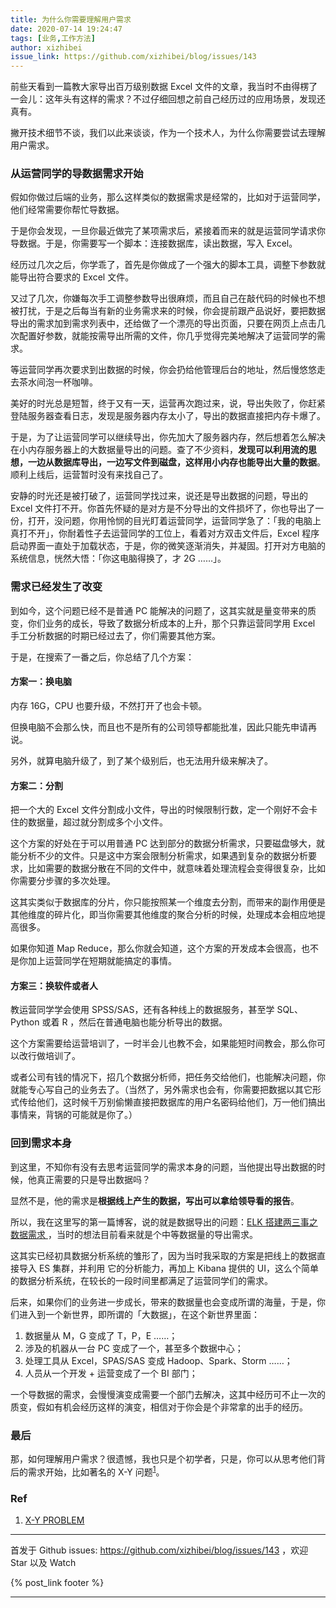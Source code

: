 ```yaml
---
title: 为什么你需要理解用户需求
date: 2020-07-14 19:24:47
tags: [业务,工作方法]
author: xizhibei
issue_link: https://github.com/xizhibei/blog/issues/143
---
```

<!-- en_title: why-do-you-need-to-understand-user-needs -->

前些天看到一篇教大家导出百万级别数据 Excel 文件的文章，我当时不由得楞了一会儿：这年头有这样的需求？不过仔细回想之前自己经历过的应用场景，发现还真有。

撇开技术细节不谈，我们以此来谈谈，作为一个技术人，为什么你需要尝试去理解用户需求。

### 从运营同学的导数据需求开始

假如你做过后端的业务，那么这样类似的数据需求是经常的，比如对于运营同学，他们经常需要你帮忙导数据。

于是你会发现，一旦你最近做完了某项需求后，紧接着而来的就是运营同学请求你导数据。于是，你需要写一个脚本：连接数据库，读出数据，写入 Excel。

经历过几次之后，你学乖了，首先是你做成了一个强大的脚本工具，调整下参数就能导出符合要求的 Excel 文件。

又过了几次，你嫌每次手工调整参数导出很麻烦，而且自己在敲代码的时候也不想被打扰，于是之后每当有新的业务需求来的时候，你会提前跟产品说好，要把数据导出的需求加到需求列表中，还给做了一个漂亮的导出页面，只要在网页上点击几次配置好参数，就能按需导出所需的文件，你几乎觉得完美地解决了运营同学的需求。

等运营同学再次要求到出数据的时候，你会扔给他管理后台的地址，然后慢悠悠走去茶水间泡一杯咖啡。

美好的时光总是短暂，终于又有一天，运营再次跑过来，说，导出失败了，你赶紧登陆服务器查看日志，发现是服务器内存太小了，导出的数据直接把内存卡爆了。

于是，为了让运营同学可以继续导出，你先加大了服务器内存，然后想着怎么解决在小内存服务器上的大数据量导出的问题。查了不少资料，**发现可以利用流的思想，一边从数据库导出，一边写文件到磁盘，这样用小内存也能导出大量的数据**。顺利上线后，运营暂时没有来找自己了。

安静的时光还是被打破了，运营同学找过来，说还是导出数据的问题，导出的 Excel 文件打不开。你首先怀疑的是对方是不分导出的文件损坏了，你也导出了一份，打开，没问题，你用怜悯的目光盯着运营同学，运营同学急了：「我的电脑上真打不开」，你耐着性子去运营同学的工位上，看着对方双击文件后，Excel 程序启动界面一直处于加载状态，于是，你的微笑逐渐消失，并凝固。打开对方电脑的系统信息，恍然大悟：「你这电脑得换了，才 2G ……」。

### 需求已经发生了改变

到如今，这个问题已经不是普通 PC 能解决的问题了，这其实就是量变带来的质变，你们业务的成长，导致了数据分析成本的上升，那个只靠运营同学用 Excel 手工分析数据的时期已经过去了，你们需要其他方案。

于是，在搜索了一番之后，你总结了几个方案：

#### 方案一：换电脑

内存 16G，CPU 也要升级，不然打开了也会卡顿。

但换电脑不会那么快，而且也不是所有的公司领导都能批准，因此只能先申请再说。

另外，就算电脑升级了，到了某个级别后，也无法用升级来解决了。

#### 方案二：分割

把一个大的 Excel 文件分割成小文件，导出的时候限制行数，定一个刚好不会卡住的数据量，超过就分割成多个小文件。

这个方案的好处在于可以用普通 PC 达到部分的数据分析需求，只要磁盘够大，就能分析不少的文件。只是这中方案会限制分析需求，如果遇到复杂的数据分析要求，比如需要的数据分散在不同的文件中，就意味着处理流程会变得很复杂，比如你需要分步骤的多次处理。

这其实类似于数据库的分片，你只能按照某一个维度去分割，而带来的副作用便是其他维度的碎片化，即当你需要其他维度的聚合分析的时候，处理成本会相应地提高很多。

如果你知道 Map Reduce，那么你就会知道，这个方案的开发成本会很高，也不是你加上运营同学在短期就能搞定的事情。

#### 方案三：换软件或者人

教运营同学学会使用 SPSS/SAS，还有各种线上的数据服务，甚至学 SQL、Python 或着 R ，然后在普通电脑也能分析导出的数据。

这个方案需要给运营培训了，一时半会儿也教不会，如果能短时间教会，那么你可以改行做培训了。

或者公司有钱的情况下，招几个数据分析师，把任务交给他们，也能解决问题，你就能专心写自己的业务去了。（当然了，另外需求也会有，你需要把数据以其它形式传给他们，这时候千万别偷懒直接把数据库的用户名密码给他们，万一他们搞出事情来，背锅的可能就是你了。）

### 回到需求本身

到这里，不知你有没有去思考运营同学的需求本身的问题，当他提出导出数据的时候，他真正需要的只是导出数据吗？

显然不是，他的需求是**根据线上产生的数据，写出可以拿给领导看的报告**。

所以，我在这里写的第一篇博客，说的就是数据导出的问题：[ELK 搭建两三事之数据需求
](https://github.com/xizhibei/blog/issues/1) ，当时的想法目前看来就是个中等数据量的导出需求。

这其实已经初具数据分析系统的雏形了，因为当时我采取的方案是把线上的数据直接导入 ES 集群，并利用 它的分析能力，再加上 Kibana 提供的 UI，这么个简单的数据分析系统，在较长的一段时间里都满足了运营同学们的需求。

后来，如果你们的业务进一步成长，带来的数据量也会变成所谓的海量，于是，你们进入到一个新世界，即所谓的「大数据」，在这个新世界里面：

1.  数据量从 M，G 变成了 T，P，E ……；
2.  涉及的机器从一台 PC 变成了一个，甚至多个数据中心；
3.  处理工具从 Excel，SPAS/SAS 变成 Hadoop、Spark、Storm ……；
4.  人员从一个开发 + 运营变成了一个 BI 部门；

一个导数据的需求，会慢慢演变成需要一个部门去解决，这其中经历可不止一次的质变，假如有机会经历这样的演变，相信对于你会是个非常拿的出手的经历。

### 最后

那，如何理解用户需求？很遗憾，我也只是个初学者，只是，你可以从思考他们背后的需求开始，比如著名的 X-Y 问题<sup>[1]</sup>。

### Ref

1.  [X-Y PROBLEM][1]

[1]: https://coolshell.cn/articles/10804.html


***
首发于 Github issues: https://github.com/xizhibei/blog/issues/143 ，欢迎 Star 以及 Watch

{% post_link footer %}
***